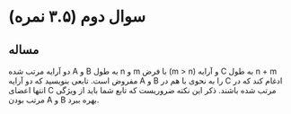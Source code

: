# سوال دوم (۳.۵ نمره)

## مساله

دو آرایه مرتب شده A و B به طول n و m با فرض (m > n) و آرایه C به طول n + m مفروض است. تابعی بنویسید که دو آرایه A و B را به نحوی با هم در C ادغام کند که در انتها اعضای C مرتب شده باشند. ذکر این نکته ضروریست که تابع شما باید از ویژگی مرتب بودن A و B بهره ببرد.